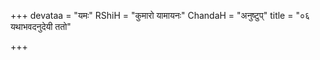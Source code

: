 +++
devataa = "यमः"
RShiH = "कुमारो यामायनः"
ChandaH = "अनुष्टुप्"
title = "०६ यथाभवदनुदेयी ततो"

+++
